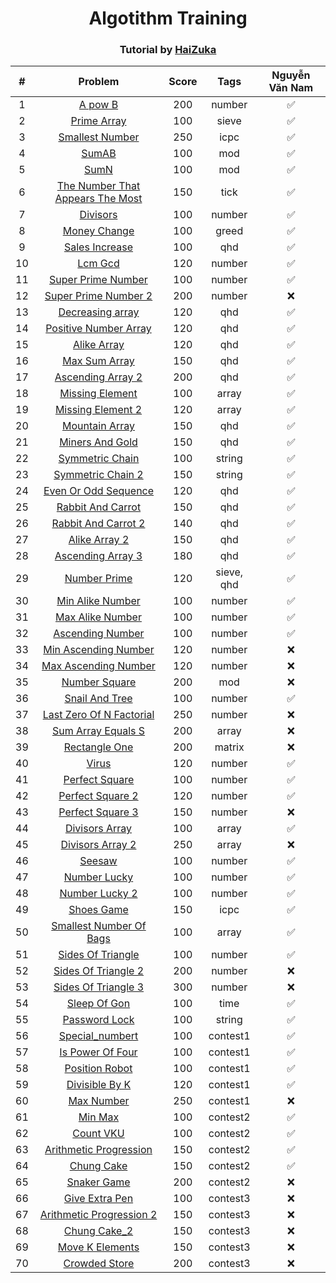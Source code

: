 <div align="center">

# Algotithm Training 
### Tutorial by [HaiZuka](https://github.com/zukahai/algotithm-training)
|#| Problem|Score| Tags | Nguyễn Văn Nam |
| :-----:|:-----:| :-----: |:-----: | :-----:
|1| [A pow B](https://github.com/Nam077/algotithm-training/tree/main/a_pow_b)|200|number| ✅|
|2| [Prime Array](https://github.com/Nam077/algotithm-training/tree/main/prime_array)|100|sieve| ✅|
|3| [Smallest Number](https://github.com/Nam077/algotithm-training/tree/main/smallest_number)|250|icpc| ✅|
|4| [SumAB](https://github.com/Nam077/algotithm-training/tree/main/sum_a_b)|100|mod| ✅| 
|5| [SumN](https://github.com/Nam077/algotithm-training/tree/main/sum_n)|100|mod| ✅| 
|6| [The Number That Appears The Most](https://github.com/Nam077/algotithm-training/tree/main/the_number_that_appears_the_most)|150|tick| ✅| 
|7| [Divisors](https://github.com/Nam077/algotithm-training/tree/main/divisors)|100| number| ✅|
|8| [Money Change](https://github.com/Nam077/algotithm-training/tree/main/money_change)|100|greed| ✅| 
|9| [Sales Increase](https://github.com/Nam077/algotithm-training/tree/main/sales_increase)|100|qhd| ✅| 
|10| [Lcm Gcd](https://github.com/Nam077/algotithm-training/tree/main/lcm_gcd)|120|number| ✅| 
|11| [Super Prime Number](https://github.com/Nam077/algotithm-training/tree/main/super_prime_number)|100|number| ✅| 
|12| [Super Prime Number 2](https://github.com/Nam077/algotithm-training/tree/main/super_prime_number_2)|200|number| ❌|
|13| [Decreasing array](https://github.com/Nam077/algotithm-training/tree/main/decreasing_array)|120|qhd| ✅|
|14| [Positive Number Array](https://github.com/Nam077/algotithm-training/tree/main/positive_number_array)|120|qhd| ✅| 
|15| [Alike Array](https://github.com/Nam077/algotithm-training/tree/main/alike_array)|120|qhd| ✅| 
|16| [Max Sum Array](https://github.com/Nam077/algotithm-training/tree/main/max_sum_array)|150|qhd| ✅| 
|17| [Ascending Array 2](https://github.com/Nam077/algotithm-training/tree/main/ascending_array_2)|200|qhd| ✅| 
18| [Missing Element](https://github.com/Nam077/algotithm-training/tree/main/missing_element)|100|array| ✅|
19| [Missing Element 2](https://github.com/Nam077/algotithm-training/tree/main/missing_element_2)|120| array|✅|
20| [Mountain Array](https://github.com/Nam077/algotithm-training/tree/main/mountain_array)|150|qhd| ✅| 
21| [Miners And Gold](https://github.com/Nam077/algotithm-training/tree/main/miners_and_gold)|150|qhd| ✅| 
22| [Symmetric Chain](https://github.com/Nam077/algotithm-training/tree/main/symmetric_chain)|100|string| ✅|
23| [Symmetric Chain 2](https://github.com/Nam077/algotithm-training/tree/main/symmetric_chain_2)|150|string| ✅|
24| [Even Or Odd Sequence](https://github.com/Nam077/algotithm-training/tree/main/even_or_odd_sequence)|120|qhd| ✅|
25| [Rabbit And Carrot](https://github.com/Nam077/algotithm-training/tree/main/rabbit_and_carrot)|150| qhd| ✅| 
26| [Rabbit And Carrot 2](https://github.com/Nam077/algotithm-training/tree/main/rabbit_and_carrot_2)|140|qhd| ✅| 
27| [Alike Array 2](https://github.com/Nam077/algotithm-training/tree/main/alike_array_2)|150|qhd| ✅| 
28| [Ascending Array 3](https://github.com/Nam077/algotithm-training/tree/main/ascending_array_3)|180|qhd| ✅| 
29| [Number Prime](https://github.com/Nam077/algotithm-training/tree/main/number_prime)|120|sieve, qhd| ✅| 
30| [Min Alike Number](https://github.com/Nam077/algotithm-training/tree/main/min_alike_number)|100|number| ✅|
31| [Max Alike Number](https://github.com/Nam077/algotithm-training/tree/main/max_alike_number)|100|number|✅|
32| [Ascending Number](https://github.com/Nam077/algotithm-training/tree/main/ascending_number)|100|number|✅|
33| [Min Ascending Number](https://github.com/Nam077/algotithm-training/tree/main/min_ascending_number)|120|number| ❌| 
34| [Max Ascending Number](https://github.com/Nam077/algotithm-training/tree/main/max_ascending_number)|120|number| ❌| 
35| [Number Square](https://github.com/Nam077/algotithm-training/tree/main/number_square)|200|mod| ❌|
36| [Snail And Tree](https://github.com/Nam077/algotithm-training/tree/main/snail_and_tree)|100|number| ✅|
37| [Last Zero Of N Factorial](https://github.com/Nam077/algotithm-training/tree/main/last_zero_of_n_factorial)|250|number|❌|
38| [Sum Array Equals S](https://github.com/Nam077/algotithm-training/tree/main/sum_array_equals_s)|200|array| ❌|
39| [Rectangle One](https://github.com/Nam077/algotithm-training/tree/main/rectangle_one)|200|matrix|❌|
40| [Virus](https://github.com/Nam077/algotithm-training/tree/main/virus)|120|number|✅|
41| [Perfect Square](https://github.com/Nam077/algotithm-training/tree/main/perfect_square)|100|number|✅|
42| [Perfect Square 2](https://github.com/Nam077/algotithm-training/tree/main/perfect_square_2)|120|number| ✅|
43| [Perfect Square 3](https://github.com/Nam077/algotithm-training/tree/main/perfect_square_3)|150|number|❌|
44| [Divisors Array](https://github.com/Nam077/algotithm-training/tree/main/divisors_array)|100|array| ✅|
45| [Divisors Array 2](https://github.com/Nam077/algotithm-training/tree/main/divisors_array_2)|250|array| ❌|
46| [Seesaw](https://github.com/Nam077/algotithm-training/tree/main/seesaw)|100|number|✅| 
47| [Number Lucky](https://github.com/Nam077/algotithm-training/tree/main/number_lucky)|100|number| ✅|
48| [Number Lucky 2](https://github.com/Nam077/algotithm-training/tree/main/number_lucky_2)|100|number|✅|
49| [Shoes Game](https://github.com/Nam077/algotithm-training/tree/main/shoes_game)|150|icpc|✅| 
50| [Smallest Number Of Bags](https://github.com/Nam077/algotithm-training/tree/main/smallest_number_of_bags)|100|array|✅|
51| [Sides Of Triangle](https://github.com/Nam077/algotithm-training/tree/main/sides_of_triangle)|100|number|✅|
52| [Sides Of Triangle 2](https://github.com/Nam077/algotithm-training/tree/main/sides_of_triangle_2)|200|number|❌|
53| [Sides Of Triangle 3](https://github.com/Nam077/algotithm-training/tree/main/sides_of_triangle_3)|300|number|❌|
54| [Sleep Of Gon](https://github.com/Nam077/algotithm-training/tree/main/sleep_of_gon)|100|time|✅|
55| [Password Lock](https://github.com/Nam077/algotithm-training/tree/main/password_lock)|100|string|✅|
56| [Special_numbert](https://github.com/Nam077/algotithm-training/tree/main/special_number)|100|contest1|✅|
57| [Is Power Of Four](https://github.com/Nam077/algotithm-training/tree/main/is_power_of_four)|100|contest1|✅|
58| [Position Robot](https://github.com/Nam077/algotithm-training/tree/main/position_robot)|100|contest1|✅|
59| [Divisible By K](https://github.com/Nam077/algotithm-training/tree/main/divisible_by_k)|120|contest1|✅|
60| [Max Number](https://github.com/Nam077/algotithm-training/tree/main/max_number)|250|contest1|❌|
61| [Min Max](https://github.com/Nam077/algotithm-training/tree/main/min_max)|100|contest2|✅|
62| [Count VKU](https://github.com/Nam077/algotithm-training/tree/main/count_vku)|100|contest2|✅|
63| [Arithmetic Progression](https://github.com/Nam077/algotithm-training/tree/main/arithmetic_progression)|150|contest2|✅|
64| [Chung Cake](https://github.com/Nam077/algotithm-training/tree/main/chung_cake)|150|contest2|✅|
65| [Snaker Game](https://github.com/Nam077/algotithm-training/tree/main/snaker_game)|200|contest2|❌|
66| [Give Extra Pen](https://github.com/Nam077/algotithm-training/tree/main/give_extra_pen)|100|contest3|❌|
67| [Arithmetic Progression 2](https://github.com/Nam077/algotithm-training/tree/main/arithmetic_progression_2)|150|contest3|❌|
68| [Chung Cake_2 ](https://github.com/Nam077/algotithm-training/tree/main/chung_cake_2)|150|contest3|❌|
69| [Move K Elements](https://github.com/Nam077/algotithm-training/tree/main/move_k_elements)|150|contest3|❌|
70| [Crowded Store](https://github.com/Nam077/algotithm-training/tree/main/crowded_store)|200|contest3|❌|


</div>
